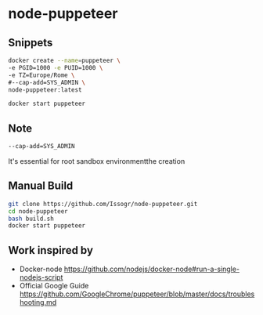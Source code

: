# node-puppeteer

## Snippets

```bash
docker create --name=puppeteer \
-e PGID=1000 -e PUID=1000 \
-e TZ=Europe/Rome \
#--cap-add=SYS_ADMIN \
node-puppeteer:latest
```

```bash
docker start puppeteer
```

## Note

```bash
--cap-add=SYS_ADMIN
```

It's essential for root sandbox environmentthe creation 

## Manual Build

```bash
git clone https://github.com/Issogr/node-puppeteer.git
cd node-puppeteer
bash build.sh
docker start puppeteer
```

## Work inspired by
* Docker-node https://github.com/nodejs/docker-node#run-a-single-nodejs-script
* Official Google Guide https://github.com/GoogleChrome/puppeteer/blob/master/docs/troubleshooting.md